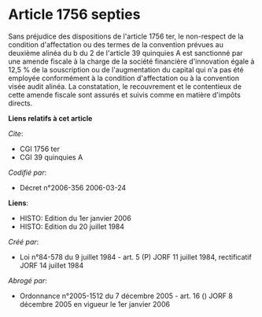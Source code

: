 # Article 1756 septies

Sans préjudice des dispositions de l'article 1756 ter, le non-respect de la condition d'affectation ou des termes de la
convention prévues au deuxième alinéa du b du 2 de l'article 39 quinquies A est sanctionné par une amende fiscale à la charge
de la société financière d'innovation égale à 12,5 % de la souscription ou de l'augmentation du capital qui n'a pas été
employée conformément à la condition d'affectation ou à la convention visée audit alinéa. La constatation, le recouvrement et
le contentieux de cette amende fiscale sont assurés et suivis comme en matière d'impôts directs.

**Liens relatifs à cet article**

_Cite_:

  - CGI 1756 ter
  - CGI 39 quinquies A

_Codifié par_:

  - Décret n°2006-356 2006-03-24

**Liens**:

  - HISTO: Edition du 1er janvier 2006
  - HISTO: Edition du 20 juillet 1984

_Créé par_:

  - Loi n°84-578 du 9 juillet 1984 - art. 5 (P) JORF 11 juillet 1984, rectificatif JORF 14 juillet 1984

_Abrogé par_:

  - Ordonnance n°2005-1512 du 7 décembre 2005 - art. 16 () JORF 8 décembre 2005 en vigueur le 1er janvier 2006

